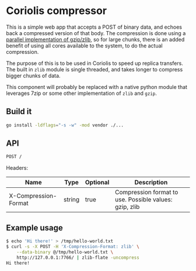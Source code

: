 # Coriolis compressor

This is a simple web app that accepts a POST of binary data, and echoes back a compressed version of that body. The compression is done using a [parallel implementation of gzip/zlib](https://github.com/klauspost/pgzip), so for large chunks, there is an added benefit of using all cores available to the system, to do the actual compression.

The purpose of this is to be used in Coriolis to speed up replica transfers. The built in ```zlib``` module is single threaded, and takes longer to compress bigger chunks of data.

This component will probably be replaced with a native python module that leverages 7zip or some other implementation of ```zlib``` and ```gzip```.

## Build it

```bash
go install -ldflags="-s -w" -mod vendor ./...
```

## API

```bash
POST /
```

Headers:

| Name                 | Type   | Optional | Description                                            |
| -------------------- | ------ | -------- | ------------------------------------------------------ |
| X-Compression-Format | string |   true   | Compression format to use. Possible values: gzip, zlib |

## Example usage

```bash
$ echo 'Hi there!' > /tmp/hello-world.txt
$ curl -s -X POST -H 'X-Compression-Format: zlib' \
    --data-binary @/tmp/hello-world.txt \
    http://127.0.0.1:7766/ | zlib-flate -uncompress
Hi there!
```
